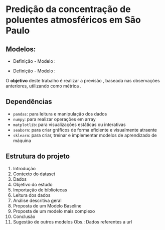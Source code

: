 # Predição da concentração de poluentes atmosféricos em São Paulo

## Modelos: 

- Definição - Modelo : 

- Definição - Modelo : 

O **objetivo** deste trabalho é realizar a previsão , baseada nas observações anteriores, utilizando como métrica .

## Dependências
- ```pandas```: para leitura e manipulação dos dados
- ```numpy```: para realizar operações em array
- ```matplotlib```: para visualizações estáticas ou interativas
- ```seaborn```: para criar gráficos de forma eficiente e visualmente atraente
- ```sklearn```: para criar, treinar e implementar modelos de aprendizado de máquina

## Estrutura do projeto
1. Introdução
2. Contexto do dataset
3. Dados
4. Objetivo do estudo
5. Importação de bibliotecas
6. Leitura dos dados
7. Análise descritiva geral
8. Proposta de um Modelo Baseline
9. Proposta de um modelo mais complexo
10. Conclusão
11. Sugestão de outros modelos
Obs.: Dados referentes a url

